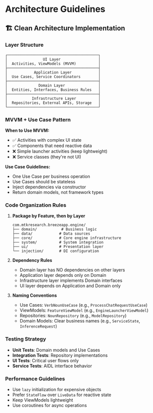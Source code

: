 # Architecture Guidelines

## 🏗️ Clean Architecture Implementation

### Layer Structure
```
┌─────────────────────────────────────────┐
│                UI Layer                 │
│  Activities, ViewModels (MVVM)          │
├─────────────────────────────────────────┤
│            Application Layer            │
│  Use Cases, Service Coordinators        │
├─────────────────────────────────────────┤
│              Domain Layer               │
│  Entities, Interfaces, Business Rules   │
├─────────────────────────────────────────┤
│           Infrastructure Layer          │
│  Repositories, External APIs, Storage   │
└─────────────────────────────────────────┘
```

### MVVM + Use Case Pattern

**When to Use MVVM:**
- ✅ Activities with complex UI state
- ✅ Components that need reactive data
- ❌ Simple launcher activities (keep lightweight)
- ❌ Service classes (they're not UI)

**Use Case Guidelines:**
- One Use Case per business operation
- Use Cases should be stateless
- Inject dependencies via constructor
- Return domain models, not framework types

### Code Organization Rules

1. **Package by Feature, then by Layer**
   ```
   com.mtkresearch.breezeapp.engine/
   ├── domain/           # Business logic
   ├── data/            # Data sources
   ├── core/            # Core engine infrastructure
   ├── system/          # System integration
   ├── ui/              # Presentation layer
   └── injection/       # DI configuration
   ```

2. **Dependency Rules**
   - Domain layer has NO dependencies on other layers
   - Application layer depends only on Domain
   - Infrastructure layer implements Domain interfaces
   - UI layer depends on Application and Domain only

3. **Naming Conventions**
   - Use Cases: `VerbNounUseCase` (e.g., `ProcessChatRequestUseCase`)
   - ViewModels: `FeatureViewModel` (e.g., `EngineLauncherViewModel`)
   - Repositories: `NounRepository` (e.g., `ModelRepository`)
   - Domain Models: Clear business names (e.g., `ServiceState`, `InferenceRequest`)

### Testing Strategy

- **Unit Tests**: Domain models and Use Cases
- **Integration Tests**: Repository implementations
- **UI Tests**: Critical user flows only
- **Service Tests**: AIDL interface behavior

### Performance Guidelines

- Use `lazy` initialization for expensive objects
- Prefer `StateFlow` over `LiveData` for reactive state
- Keep ViewModels lightweight
- Use coroutines for async operations